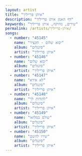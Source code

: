 ```yaml
---
layout: artist
title: "איתן פרייליך"
description: "דף האמן איתן פרייליך"
keywords: "שירים, מוזיקה, איתן פרייליך"
permalink: /artists/איתן-פרייליך/
songs:
  - number: "45145"
    name: "יבוא שלום - תקציר"
    album: "סינגלים"
    artist: "איתן פרייליך"
  - number: "45146"
    name: "יבוא שלום"
    album: "סינגלים"
    artist: "איתן פרייליך"
  - number: "45147"
    name: "לא אירא"
    album: "סינגלים"
    artist: "איתן פרייליך"
  - number: "45148"
    name: "להודות לך"
    album: "סינגלים"
    artist: "איתן פרייליך"
  - number: "45149"
    name: "שולם במלואו"
    album: "סינגלים"
    artist: "איתן פרייליך"
  - number: "45150"
    name: "שירו להשם"
    album: "סינגלים"
    artist: "איתן פרייליך"
---
```

